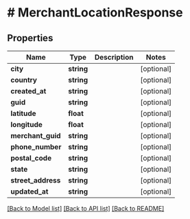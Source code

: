 # # MerchantLocationResponse

## Properties

Name | Type | Description | Notes
------------ | ------------- | ------------- | -------------
**city** | **string** |  | [optional]
**country** | **string** |  | [optional]
**created_at** | **string** |  | [optional]
**guid** | **string** |  | [optional]
**latitude** | **float** |  | [optional]
**longitude** | **float** |  | [optional]
**merchant_guid** | **string** |  | [optional]
**phone_number** | **string** |  | [optional]
**postal_code** | **string** |  | [optional]
**state** | **string** |  | [optional]
**street_address** | **string** |  | [optional]
**updated_at** | **string** |  | [optional]

[[Back to Model list]](../../README.md#models) [[Back to API list]](../../README.md#endpoints) [[Back to README]](../../README.md)
